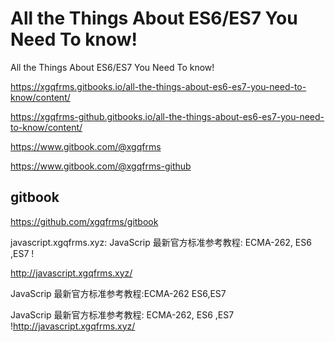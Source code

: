 # All the Things About ES6/ES7 You Need To know!


All the Things About ES6/ES7 You Need To know!

https://xgqfrms.gitbooks.io/all-the-things-about-es6-es7-you-need-to-know/content/

https://xgqfrms-github.gitbooks.io/all-the-things-about-es6-es7-you-need-to-know/content/



https://www.gitbook.com/@xgqfrms


https://www.gitbook.com/@xgqfrms-github


## gitbook

https://github.com/xgqfrms/gitbook



javascript.xgqfrms.xyz: JavaScrip 最新官方标准参考教程: ECMA-262, ES6 ,ES7 !


http://javascript.xgqfrms.xyz/  


JavaScrip 最新官方标准参考教程:ECMA-262 ES6,ES7

<span>JavaScrip 最新官方标准参考教程: ECMA-262, ES6 ,ES7 !<a href="http://javascript.xgqfrms.xyz/" target="_blank" title="xgqfrms, JavaScrip 最新官方标准参考教程: ECMA-262, ES6 ,ES7 !">http://javascript.xgqfrms.xyz/</a></span>

<meta http-equiv="X-UA-Compatible" content="IE=edge"/>
<meta name="viewport" content="width=device-width, initial-scale=1.0, minimum-scale=0.5, maximum-scale=3.0">